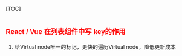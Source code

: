 [TOC]

# <font color=red size=4 face="sans-serif">React / Vue 在列表组件中写 key的作用</font>

1. 给Virtual node唯一的标记，更快的遍历Virtual node，降低更新成本
